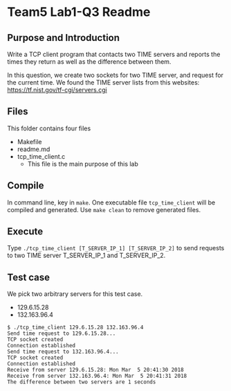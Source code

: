 # Team5 Lab1-Q3 Readme

## Purpose and Introduction
Write a TCP client program that contacts two TIME servers and reports the times they return as well as the difference between them.

In this question, we create two sockets for two TIME server, and request for the current time.  We found the TIME server lists from this websites: https://tf.nist.gov/tf-cgi/servers.cgi

## Files
This folder contains four files
* Makefile
* readme.md
* tcp_time_client.c
    * This file is the main purpose of this lab

## Compile
In command line, key in `make`.  One executable file `tcp_time_client` will be compiled and generated.
Use `make clean` to remove generated files.

## Execute
Type `./tcp_time_client [T_SERVER_IP_1] [T_SERVER_IP_2]` to send requests to two TIME server T_SERVER_IP_1 and T_SERVER_IP_2.

## Test case
We pick two arbitrary servers for this test case.
* 129.6.15.28
* 132.163.96.4

```
$ ./tcp_time_client 129.6.15.28 132.163.96.4
Send time request to 129.6.15.28...
TCP socket created
Connection established
Send time request to 132.163.96.4...
TCP socket created
Connection established
Receive from server 129.6.15.28: Mon Mar  5 20:41:30 2018
Receive from server 132.163.96.4: Mon Mar  5 20:41:31 2018
The difference between two servers are 1 seconds
```
